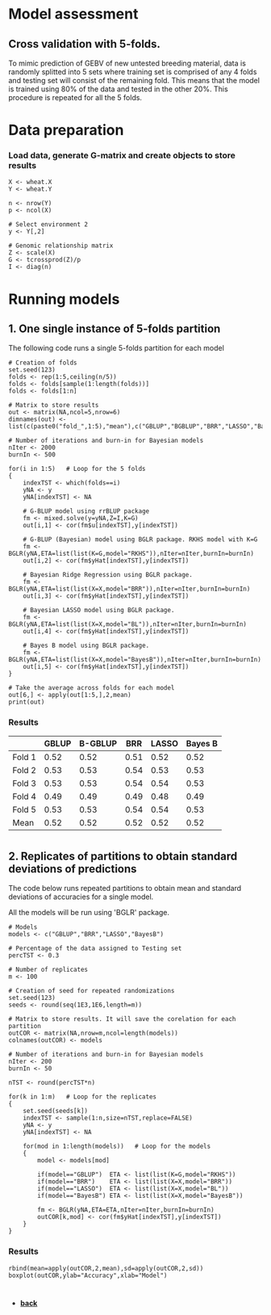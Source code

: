 
# Model assessment
## Cross validation with 5-folds.
To mimic prediction of GEBV of new untested breeding material, data is randomly splitted into 5 sets where training set is comprised of any 4 folds and testing set will consist of the remaining fold. This means that the model is
trained using 80% of the data and tested in the other 20%. This procedure is repeated for all the 5 folds.

# Data preparation
### Load data, generate G-matrix and create objects to store results
```
X <- wheat.X
Y <- wheat.Y

n <- nrow(Y)
p <- ncol(X)

# Select environment 2
y <- Y[,2]

# Genomic relationship matrix
Z <- scale(X)
G <- tcrossprod(Z)/p
I <- diag(n)
```

# Running models

## 1. One single instance of 5-folds partition
The following code runs a single 5-folds partition for each model

```
# Creation of folds
set.seed(123)
folds <- rep(1:5,ceiling(n/5))
folds <- folds[sample(1:length(folds))]
folds <- folds[1:n]

# Matrix to store results
out <- matrix(NA,ncol=5,nrow=6)
dimnames(out) <- list(c(paste0("fold_",1:5),"mean"),c("GBLUP","BGBLUP","BRR","LASSO","BayesB"))

# Number of iterations and burn-in for Bayesian models
nIter <- 2000
burnIn <- 500

for(i in 1:5)   # Loop for the 5 folds
{
    indexTST <- which(folds==i)
    yNA <- y
    yNA[indexTST] <- NA
    
    # G-BLUP model using rrBLUP package
    fm <- mixed.solve(y=yNA,Z=I,K=G)
    out[i,1] <- cor(fm$u[indexTST],y[indexTST])
    
    # G-BLUP (Bayesian) model using BGLR package. RKHS model with K=G
    fm <- BGLR(yNA,ETA=list(list(K=G,model="RKHS")),nIter=nIter,burnIn=burnIn)
    out[i,2] <- cor(fm$yHat[indexTST],y[indexTST])
    
    # Bayesian Ridge Regression using BGLR package.
    fm <- BGLR(yNA,ETA=list(list(X=X,model="BRR")),nIter=nIter,burnIn=burnIn)
    out[i,3] <- cor(fm$yHat[indexTST],y[indexTST])
    
    # Bayesian LASSO model using BGLR package.
    fm <- BGLR(yNA,ETA=list(list(X=X,model="BL")),nIter=nIter,burnIn=burnIn)
    out[i,4] <- cor(fm$yHat[indexTST],y[indexTST])
    
    # Bayes B model using BGLR package.
    fm <- BGLR(yNA,ETA=list(list(X=X,model="BayesB")),nIter=nIter,burnIn=burnIn)
    out[i,5] <- cor(fm$yHat[indexTST],y[indexTST])
}

# Take the average across folds for each model
out[6,] <- apply(out[1:5,],2,mean)
print(out)
```

### Results

|       |GBLUP  |B-GBLUP | BRR  | LASSO | Bayes B |
|-------|-------|--------|------|-------|-------|
|Fold 1  | 0.52  | 0.52  | 0.51 | 0.52 | 0.52 |
|Fold 2  | 0.53  | 0.53  | 0.54 | 0.53 | 0.53 |
|Fold 3  | 0.53  | 0.53  | 0.54 | 0.54 | 0.53 |
|Fold 4  | 0.49  | 0.49  | 0.49 | 0.48 | 0.49 |
|Fold 5  | 0.53  | 0.53  | 0.54 | 0.54 | 0.53 |
|Mean    | 0.52  | 0.52  | 0.52 | 0.52 | 0.52 |

#
## 2. Replicates of partitions to obtain standard deviations of predictions
The code below runs repeated partitions to obtain mean and standard deviations of accuracies for a single model.

All the models will be run using 'BGLR' package.

```
# Models
models <- c("GBLUP","BRR","LASSO","BayesB")

# Percentage of the data assigned to Testing set
percTST <- 0.3

# Number of replicates
m <- 100

# Creation of seed for repeated randomizations
set.seed(123)
seeds <- round(seq(1E3,1E6,length=m))

# Matrix to store results. It will save the corelation for each partition
outCOR <- matrix(NA,nrow=m,ncol=length(models))
colnames(outCOR) <- models

# Number of iterations and burn-in for Bayesian models
nIter <- 200
burnIn <- 50

nTST <- round(percTST*n)

for(k in 1:m)   # Loop for the replicates
{
    set.seed(seeds[k])
    indexTST <- sample(1:n,size=nTST,replace=FALSE)
    yNA <- y
    yNA[indexTST] <- NA

    for(mod in 1:length(models))   # Loop for the models
    {
        model <- models[mod]
        
        if(model=="GBLUP")  ETA <- list(list(K=G,model="RKHS"))
        if(model=="BRR")    ETA <- list(list(X=X,model="BRR"))
        if(model=="LASSO")  ETA <- list(list(X=X,model="BL"))
        if(model=="BayesB") ETA <- list(list(X=X,model="BayesB"))

        fm <- BGLR(yNA,ETA=ETA,nIter=nIter,burnIn=burnIn)
        outCOR[k,mod] <- cor(fm$yHat[indexTST],y[indexTST])
    }
}
```

### Results
```
rbind(mean=apply(outCOR,2,mean),sd=apply(outCOR,2,sd))
boxplot(outCOR,ylab="Accuracy",xlab="Model")
```

#
* **[back](https://github.com/MarcooLopez/Genomic-Selection-Demo/blob/master/README.md)**
